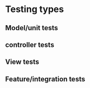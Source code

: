 # Testing types

## Model/unit tests

## controller tests

## View tests

## Feature/integration tests